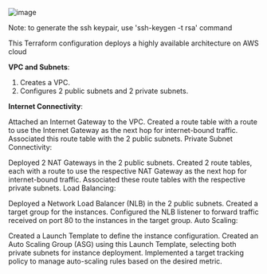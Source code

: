 ![image](https://github.com/venkatesh-reddy679/aws_terraform/assets/60383183/19fe0269-9602-4ed9-bb17-05cba27242a8)

Note: to generate the ssh keypair, use 'ssh-keygen -t rsa' command

This Terraform configuration deploys a highly available architecture on AWS cloud 

**VPC and Subnets**:
1. Creates a VPC.
2. Configures 2 public subnets and 2 private subnets.
   
**Internet Connectivity**:

Attached an Internet Gateway to the VPC.
Created a route table with a route to use the Internet Gateway as the next hop for internet-bound traffic.
Associated this route table with the 2 public subnets.
Private Subnet Connectivity:

Deployed 2 NAT Gateways in the 2 public subnets.
Created 2 route tables, each with a route to use the respective NAT Gateway as the next hop for internet-bound traffic.
Associated these route tables with the respective private subnets.
Load Balancing:

Deployed a Network Load Balancer (NLB) in the 2 public subnets.
Created a target group for the instances.
Configured the NLB listener to forward traffic received on port 80 to the instances in the target group.
Auto Scaling:

Created a Launch Template to define the instance configuration.
Created an Auto Scaling Group (ASG) using this Launch Template, selecting both private subnets for instance deployment.
Implemented a target tracking policy to manage auto-scaling rules based on the desired metric.

